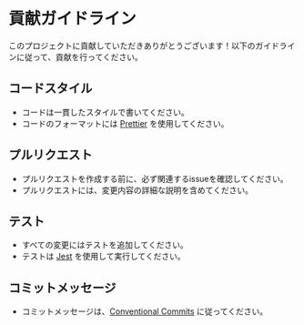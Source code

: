 # 貢献ガイドライン

このプロジェクトに貢献していただきありがとうございます！以下のガイドラインに従って、貢献を行ってください。

## コードスタイル
- コードは一貫したスタイルで書いてください。
- コードのフォーマットには [Prettier](https://prettier.io/) を使用してください。

## プルリクエスト
- プルリクエストを作成する前に、必ず関連するissueを確認してください。
- プルリクエストには、変更内容の詳細な説明を含めてください。

## テスト
- すべての変更にはテストを追加してください。
- テストは [Jest](https://jestjs.io/) を使用して実行してください。

## コミットメッセージ
- コミットメッセージは、[Conventional Commits](https://www.conventionalcommits.org/) に従ってください。
